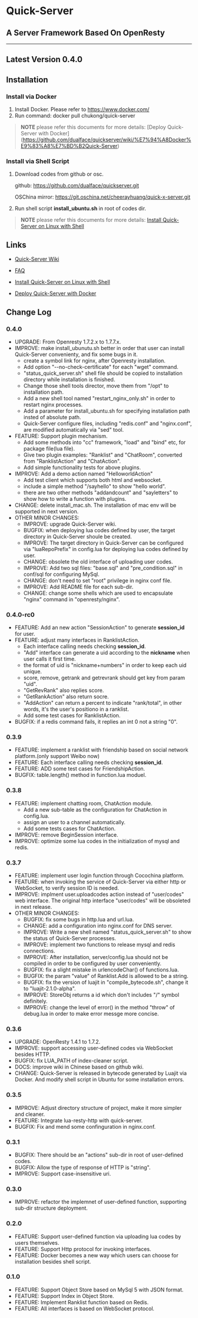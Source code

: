 # Quick-Server
## A Server Framework Based On OpenResty

---
## Latest Version 0.4.0

## Installation

### Install via Docker

1. Install Docker. Please refer to https://www.docker.com/
2. Run command: docker pull chukong/quick-server

> **NOTE** please refer this documents for more details: [Deploy Quick-Server with Docker] (https://github.com/dualface/quickserver/wiki/%E7%94%A8Docker%E9%83%A8%E7%BD%B2Quick-Server)

### Install via Shell Script

1. Download codes from github or osc.

   github:
   https://github.com/dualface/quickserver.git
   
   OSChina mirror:
   https://git.oschina.net/cheerayhuang/quick-x-server.git
   
2. Run shell script **install_ubuntu.sh** in root of codes dir.

> **NOTE** please refer this documents for more details: [Install Quick-Server on Linux with Shell](https://github.com/dualface/quickserver/wiki/%E5%9C%A8Linux%E4%B8%8B%E9%80%9A%E8%BF%87%E8%84%9A%E6%9C%AC%E5%AE%89%E8%A3%85Quick-Server)

## Links
- [Quick-Server Wiki](https://github.com/dualface/quickserver/wiki)
  
- [FAQ]()

- [Install Quick-Server on Linux with Shell](https://github.com/dualface/quickserver/wiki/%E5%9C%A8Linux%E4%B8%8B%E9%80%9A%E8%BF%87%E8%84%9A%E6%9C%AC%E5%AE%89%E8%A3%85Quick-Server)
  
- [Deploy Quick-Server with Docker](https://github.com/dualface/quickserver/wiki/%E7%94%A8docker%E9%83%A8%E7%BD%B2quick-server)

## Change Log

### 0.4.0 
- UPGRADE: From Openresty 1.7.2.x to 1.7.7.x.
- IMPROVE: make install_ubunutu.sh better in order that user can install Quick-Server convenienty, and fix some bugs in it.
    - create a symbol link for nginx, after Openresty installation.
    - Add option "--no-check-certificate" for each "wget" command.
    - "status\_quick\_server.sh" shell file should be copied to installation directory while installation is finished.
    - Change those shell tools director, move them from  "/opt" to installation path.
    - Add a new shell tool named "restart\_nginx\_only.sh" in order to restart nginx processes.
    - Add a parameter for install_ubuntu.sh for specifying installation path insted of absolute path.
    - Quick-Server configure files, including "redis.conf" and "nginx.conf", are modified automatically via "sed" tool.
- FEATURE: Support plugin mechanism.
    - Add some methods into "cc" framework, "load" and "bind" etc, for package file(lua file).
    - Give two plugin examples: "Ranklist" and "ChatRoom", converted from "RanklistAction" and "ChatAction".
    - Add simple functionality tests for above plugins.
- IMPROVE: Add a demo action named "HelloworldAction"
    - Add test client which supports both html and websocket. 
    - include a simple method "/sayhello" to show "hello world". 
    - there are two other methods "addandcount" and "sayletters" to show how to write a function with plugins.
- CHANGE: delete install_mac.sh. The installation of mac env will be supported in next version.
- OTHER MINOR CHANGES:
    - IMPROVE: upgrade Quick-Server wiki. 
    - BUGFIX: when deploying lua codes defined by user, the target directory in Quick-Server shoule be created.
    - IMPROVE: The target directory in Quick-Server can be configured via "luaRepoPrefix" in config.lua for deploying lua codes defined by user.
    - CHANGE: obsolete the old interface of uploading user codes.
    - IMPROVE: Add two sql files: "base.sql" and "pre_condition.sql" in conf/sql for configuring MySql.
    - CHANGE: don't need to set "root" privilege in nginx conf file.
    - IMPROVE: Add README file for each sub-dir.
    - CHANGE: change some shells which are used to encapsulate "nginx" command in "openresty/nginx".

### 0.4.0-rc0
- FEATURE: Add an new action "SessionAction" to generate **session_id** for user.
- FEATURE: adjust many interfaces in RanklistAction. 
    - Each interface calling needs checking **session_id**. 
    - "Add" interface can generate a uid according to the **nickname** when user calls it first time.
    - the format of uid is "nickname+numbers" in order to keep each uid unique.
    - score, remove, getrank and getrevrank should get key from param "uid".
    - "GetRevRank" also replies score.
    - "GetRankAction" also return socre.
    - "AddAction" can return a percent to indicate "rank/total", in other words, it's the user's positiono in a ranklist.
    - Add some test cases for RanklistAction.
- BUGFIX: if a redis command fails, it replies an int 0 not a string "0".

### 0.3.9
- FEATURE: implement a ranklist with friendship based on social network platform.(only support Weibo now)
- FEATURE: Each interface calling needs checking **session_id**.
- FEATURE: ADD some test cases for FriendshipAction.
- BUGFIX: table.length() method in function.lua moduel.

### 0.3.8 
- FEATURE: implement chatting room, ChatAction module. 
    - Add a new sub-table as the configuration for ChatAction in config.lua.
    - assign an user to a channel automatically.
    - Add some tests cases for ChatAction. 
- IMPROVE: remove BeginSession interface.  
- IMPROVE: optimize some lua codes in the initialization of mysql and redis.

### 0.3.7

- FEATURE: implement user login function through Cocochina platform.
- FEATURE: when invoking the service of Quick-Server via either http or WebSocket, to verify session ID is needed.
- IMPROVE: implment user.uploadcodes action instead of "user/codes" web interface. The original http interface "user/codes" will be obsoleted in next release.
- OTHER MINOR CHANGES:
   - BUGFIX: fix some bugs in http.lua and url.lua.
   - CHANGE: add a configuration into nginx.conf for DNS server.
   - IMPROVE: Write a new shell named "status\_quick\_server.sh" to show the status of Quick-Server processes.
   - IMPROVE: implement two functions to release mysql and redis connections. 
   - IMPROVE: After installation, server/config.lua should not be compiled in order to be configured by user conveniently.
   - BUGFIX: fix a slight mistake in urlencodeChar() of functions.lua.
   - BUGFIX: the param "value" of Ranklist.Add is allowed to be a string.
   - BUGFIX: fix the version of luajit in "compile_bytecode.sh", change it to "luajit-2.1.0-alpha".
   - IMPROVE: StoreObj returns a id  which don't includes "/" symbol definitely.
   - IMPROVE: change the level of error() in the method "throw" of debug.lua in order to make error messge more concise.

### 0.3.6

- UPGRADE: OpenResty 1.4.1 to 1.7.2. 
- IMPROVE: support accessing user-defined codes via WebSocket besides HTTP.
- BUGFIX: fix LUA_PATH of index-cleaner script.
- DOCS: improve wiki in Chinese based on github wiki.
- CHANGE:  Quick-Server is released in bytecode generated by Luajit via Docker. And modify shell script in Ubuntu for some installation errors.

### 0.3.5

- IMPROVE: Adjust directory structure of project, make it more simpler and cleaner.
- FEATURE: Integrate lua-resty-http with quick-server. 
- BUGFIX: Fix and mend some confinguration in nginx.conf.

### 0.3.1
- BUGFIX: There should be an "actions" sub-dir in root of user-defined codes.  
- BUGFIX: Allow the type of response of HTTP is "string".
- IMPROVE: Support case-insensitive uri.

### 0.3.0
- IMPROVE: refactor the implemnet of user-defined function, supporting sub-dir structure deployment.

### 0.2.0
- FEATURE: Support user-defined function via uploading lua codes by users themselves.
- FEATURE: Support Http protocol for invoking interfaces. 
- FEATURE: Docker becomes a new way which users can choose for installation besides shell script. 

### 0.1.0
- FEATURE: Support Object Store based on MySql 5 with JSON format.
- FEATURE: Support Index in Object Store.
- FEATURE: Implement Ranklist function based on Redis. 
- FEATURE: All interfaces is based on WebSocket protocol.
